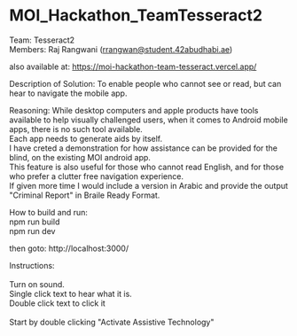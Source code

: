 # MOI_Hackathon_TeamTesseract2

Team: Tesseract2 <br>
Members: Raj Rangwani (rrangwan@student.42abudhabi.ae) 

also available at: https://moi-hackathon-team-tesseract.vercel.app/

Description of Solution: To enable people who cannot see or read, but can hear to navigate the mobile app.

Reasoning: While desktop computers and apple products have tools available to help visually challenged users, when it comes to Android mobile apps, there is no such tool available. <br>
Each app needs to generate aids by itself. <br> I have creted a demonstration for how assistance can be provided for the blind, on the existing MOI android app. <br>
This feature is also useful for those who cannot read English, and for those who prefer a clutter free navigation experience.<br>
If given more time I would include a version in Arabic and provide the output "Criminal Report" in Braile Ready Format.<br>

How to build and run: <br>
npm run build <br>
npm run dev

then goto: http://localhost:3000/


Instructions:<br><br>
Turn on sound.<br>
Single click text to hear what it is.<br>
Double click text to click it<br><br>
Start by double clicking "Activate Assistive Technology"
